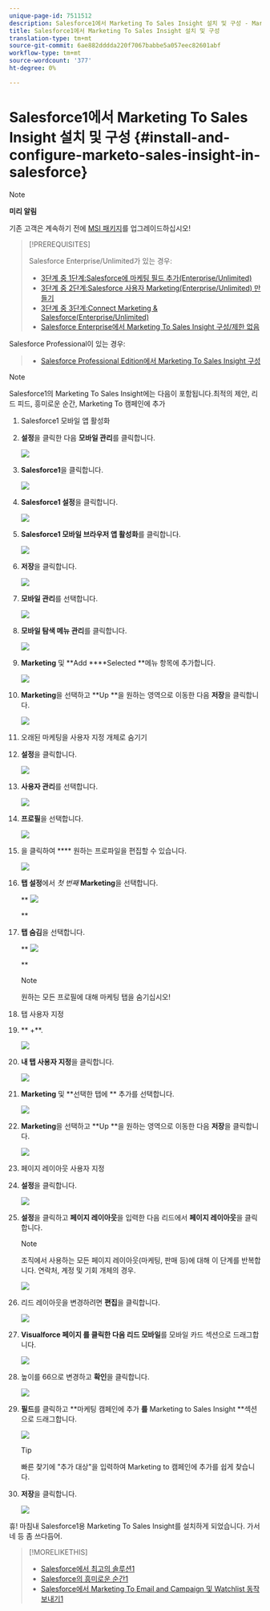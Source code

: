 ```yaml
---
unique-page-id: 7511512
description: Salesforce1에서 Marketing To Sales Insight 설치 및 구성 - Marketing To Docs - 제품 설명서
title: Salesforce1에서 Marketing To Sales Insight 설치 및 구성
translation-type: tm+mt
source-git-commit: 6ae882dddda220f7067babbe5a057eec82601abf
workflow-type: tm+mt
source-wordcount: '377'
ht-degree: 0%

---
```



# Salesforce1에서 Marketing To Sales Insight 설치 및 구성 {#install-and-configure-marketo-sales-insight-in-salesforce}

>[!NOTE]
>
>**미리 알림**
>
>기존 고객은 계속하기 전에 [MSI 패키지](https://docs.marketo.com/x/_gU6Ag)를 업그레이드하십시오!

>[!PREREQUISITES]
>
>Salesforce Enterprise/Unlimited가 있는 경우:
>
>* [3단계 중 1단계:Salesforce에 마케팅 필드 추가(Enterprise/Unlimited)](../../../../product-docs/crm-sync/salesforce-sync/setup/enterprise-unlimited-edition/step-1-of-3-add-marketo-fields-to-salesforce-enterprise-unlimited.md)
>* [3단계 중 2단계:Salesforce 사용자 Marketing(Enterprise/Unlimited) 만들기](../../../../product-docs/crm-sync/salesforce-sync/setup/enterprise-unlimited-edition/step-2-of-3-create-a-salesforce-user-for-marketo-enterprise-unlimited.md)
>* [3단계 중 3단계:Connect Marketing &amp; Salesforce(Enterprise/Unlimited)](../../../../product-docs/crm-sync/salesforce-sync/setup/enterprise-unlimited-edition/step-3-of-3-connect-marketo-and-salesforce-enterprise-unlimited.md)
>* [Salesforce Enterprise에서 Marketing To Sales Insight 구성/제한 없음](../../../../product-docs/marketo-sales-insight/msi-for-salesforce/configuration/configure-marketo-sales-insight-in-salesforce-enterprise-unlimited.md)

>
>
Salesforce Professional이 있는 경우:
>
>* [Salesforce Professional Edition에서 Marketing To Sales Insight 구성](../../../../product-docs/marketo-sales-insight/msi-for-salesforce/configuration/configure-marketo-sales-insight-in-salesforce-professional-edition.md)

>



>[!NOTE]
>
>Salesforce1의 Marketing To Sales Insight에는 다음이 포함됩니다.최적의 제안, 리드 피드, 흥미로운 순간, Marketing To 캠페인에 추가

1. Salesforce1 모바일 앱 활성화
1. **설정**&#x200B;을 클릭한 다음 **모바일 관리**&#x200B;를 클릭합니다.

   ![](assets/image2015-4-21-15-3a29-3a22.png)

1. **Salesforce1**&#x200B;을 클릭합니다.

   ![](assets/image2015-4-21-15-3a30-3a51.png)

1. **Salesforce1 설정**&#x200B;을 클릭합니다.

   ![](assets/image2015-4-21-15-3a32-3a21.png)

1. **Salesforce1 모바일 브라우저 앱 활성화**&#x200B;를 클릭합니다.

   ![](assets/image2015-4-21-15-3a34-3a27.png)

1. **저장**&#x200B;을 클릭합니다.

   ![](assets/image2015-4-21-15-3a42-3a48.png)

1. **모바일 관리**&#x200B;를 선택합니다.

   ![](assets/image2015-4-22-11-3a10-3a14.png)

1. **모바일 탐색 메뉴 관리**&#x200B;를 클릭합니다.

   ![](assets/image2015-4-22-11-3a13-3a10.png)

1. **Marketing** 및 **Add ****Selected **메뉴 항목에 추가합니다.

   ![](assets/image2015-4-22-14-3a55-3a37.png)

1. **Marketing**&#x200B;을 선택하고 **Up **을 원하는 영역으로 이동한 다음 **저장**&#x200B;을 클릭합니다.

   ![](assets/image2015-4-22-17-3a20-3a56.png)

1. 오래된 마케팅을 사용자 지정 개체로 숨기기
1. **설정**&#x200B;을 클릭합니다.

   ![](assets/image2015-4-22-15-3a13-3a48.png)

1. **사용자 관리**&#x200B;를 선택합니다.

   ![](assets/image2015-5-5-11-3a13-3a45.png)

1. **프로필**&#x200B;을 선택합니다.

   ![](assets/image2015-5-5-11-3a15-3a21.png)

1. 을 클릭하여 **** 원하는 프로파일을 편집할 수 있습니다.

   ![](assets/image2015-5-5-13-3a51-3a36.png)

1. **탭 설정**&#x200B;에서 *첫 번째* **Marketing**&#x200B;을 선택합니다.

   ** ![](assets/image2015-5-5-13-3a55-3a36.png)

   **

1. **탭 숨김**&#x200B;을 선택합니다.

   ** ![](assets/image2015-5-5-14-3a2-3a29.png)

   **

   >[!NOTE]
   >
   >원하는 모든 프로필에 대해 마케팅 탭을 숨기십시오!

1. 탭 사용자 지정
1. ** +**.

   ![](assets/image2015-4-22-17-3a14-3a49.png)

1. **내 탭 사용자 지정**&#x200B;을 클릭합니다.

   ![](assets/image2015-4-22-17-3a16-3a22.png)

1. **Marketing** 및 **선택한 탭에 ** 추가를 선택합니다.

   ![](assets/image2015-4-22-17-3a17-3a15.png)

1. **Marketing**&#x200B;을 선택하고 **Up **을 원하는 영역으로 이동한 다음 **저장**&#x200B;을 클릭합니다.

   ![](assets/image2015-4-22-18-3a29-3a47.png)

1. 페이지 레이아웃 사용자 지정
1. **설정**&#x200B;을 클릭합니다.

   ![](assets/image2015-4-22-17-3a26-3a56.png)

1. **설정**&#x200B;을 클릭하고 **페이지 레이아웃**&#x200B;을 입력한 다음 리드에서 **페이지 레이아웃**&#x200B;을 클릭합니다.

   >[!NOTE]
   >
   >조직에서 사용하는 모든 페이지 레이아웃(마케팅, 판매 등)에 대해 이 단계를 반복합니다. 연락처, 계정 및 기회 개체의 경우.

   ![](assets/image2015-4-22-17-3a34-3a33.png)

1. 리드 레이아웃을 변경하려면 **편집**&#x200B;을 클릭합니다.

   ![](assets/image2015-4-22-17-3a44-3a0.png)

1. **Visualforce 페이지 **를 클릭한 다음** 리드 모바일**를 모바일 카드 섹션으로 드래그합니다.

   ![](assets/image2015-4-22-17-3a49-3a37.png)

1. 높이를 66으로 변경하고 **확인**&#x200B;을 클릭합니다.

   ![](assets/image2015-4-22-17-3a52-3a15.png)

1. **필드**&#x200B;를 클릭하고 **마케팅 캠페인에 추가 **를** Marketing to Sales Insight **섹션으로 드래그합니다.

   ![](assets/configure-step-6.png)

   >[!TIP]
   >
   >빠른 찾기에 &quot;추가 대상&quot;을 입력하여 Marketing to 캠페인에 추가를 쉽게 찾습니다.

1. **저장**&#x200B;을 클릭합니다.

   ![](assets/image2015-4-22-18-3a1-3a56.png)

휴! 마침내 Salesforce1용 Marketing To Sales Insight를 설치하게 되었습니다. 가서 네 등 좀 쓰다듬어.

>[!MORELIKETHIS]
>
>* [Salesforce에서 최고의 솔루션1](best-bets-in-salesforce1.md)
>* [Salesforce의 흥미로운 순간1](interesting-moments-in-salesforce1.md)
>* [Salesforce에서 Marketing To Email and Campaign 및 Watchlist 동작 보내기1](send-marketo-email-and-campaign-and-watchlist-actions-in-salesforce1.md)

>



